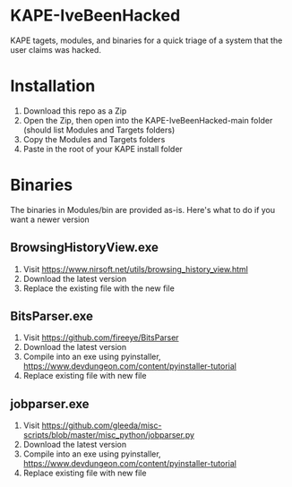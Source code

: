 # KAPE-IveBeenHacked
KAPE tagets, modules, and binaries for a quick triage of a system that the user claims was hacked.

# Installation
1. Download this repo as a Zip
2. Open the Zip, then open into the KAPE-IveBeenHacked-main folder (should list Modules and Targets folders)
3. Copy the Modules and Targets folders
4. Paste in the root of your KAPE install folder

# Binaries
The binaries in Modules/bin are provided as-is. Here's what to do if you want a newer version

## BrowsingHistoryView.exe
1. Visit https://www.nirsoft.net/utils/browsing_history_view.html
2. Download the latest version
3. Replace the existing file with the new file

## BitsParser.exe
1. Visit https://github.com/fireeye/BitsParser
2. Download the latest version
3. Compile into an exe using pyinstaller, https://www.devdungeon.com/content/pyinstaller-tutorial
4. Replace existing file with new file

## jobparser.exe
1. Visit https://github.com/gleeda/misc-scripts/blob/master/misc_python/jobparser.py
2. Download the latest version
3. Compile into an exe using pyinstaller, https://www.devdungeon.com/content/pyinstaller-tutorial
4. Replace existing file with new file
